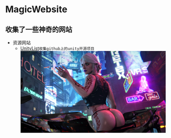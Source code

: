 # MagicWebsite
收集了一些神奇的网站<br>
---
* 资源网站
  * [UnityList](https://unitylist.com "Welcome to the best Unity3D open source search engine")`收集github上的unity开源项目`<br>
[![](image/赛博希里.jpg)](http://www.baidu.com)
